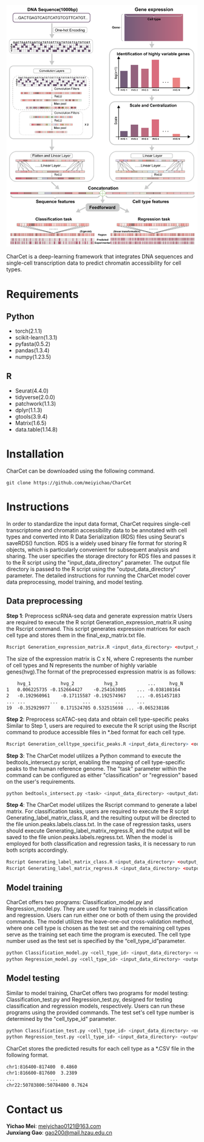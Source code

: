  
 ![model](https://github.com/meiyichao/CharCet/blob/main/model.png)
 
 CharCet is a deep-learning framework that integrates DNA sequences and single-cell transcription data to predict chromatin accessibility for cell types.
 
 # Requirements
 
 ## Python
- torch(2.1.1)
- scikit-learn(1.3.1)
- pyfasta(0.5.2)
- pandas(1.3.4)
- numpy(1.23.5)

 ## R
- Seurat(4.4.0)
- tidyverse(2.0.0)
- patchwork(1.1.3)
- dplyr(1.1.3)
- gtools(3.9.4)
- Matrix(1.6.5)
- data.table(1.14.8)

# Installation
CharCet can be downloaded using the following command.
```shell
git clone https://github.com/meiyichao/CharCet
```

# Instructions
In order to standardize the input data format, CharCet requires single-cell transcriptome and chromatin accessibility data to be annotated with cell types and converted into R Data Serialization (RDS) files using Seurat's saveRDS() function. RDS is a widely used binary file format for storing R objects, which is particularly convenient for subsequent analysis and sharing. The user specifies the storage directory for RDS files and passes it to the R script using the "input_data_directory" parameter. The output file directory is passed to the R script using the "output_data_directory" parameter. The detailed instructions for running the CharCet model cover data preprocessing, model training, and model testing.

## Data preprocessing
**Step 1**: Preprocess scRNA-seq data and generate expression matrix
Users are required to execute the R script Generation_expression_matrix.R using the Rscript command. This script generates expression matrices for each cell type and stores them in the final_exp_matrix.txt file.
```R
Rscript Generation_expression_matrix.R <input_data_directory> <output_data_directory>
```
The size of the expression matrix is C x N, where C represents the number of cell types and N represents the number of highly variable genes(hvg).The format of the preprocessed expression matrix is as follows:
```
	hvg_1	        hvg_2	        hvg_3	        ...     hvg_N
1	0.006225735	-0.152664427	-0.254163005	...	-0.038108164
2	-0.192960961	-0.17115587	-0.192574967	...	-0.051457183
...	...     	...     	...     	...  	...
19	-0.352929977	0.171524705	0.532515698	...	-0.065238186
```

**Step 2**: Preprocess scATAC-seq data and obtain cell type-specific peaks
Similar to Step 1, users are required to execute the R script using the Rscript command to produce accessible files in *.bed format for each cell type.
```R
Rscript Generation_celltype_specific_peaks.R <input_data_directory> <output_data_directory>
```

**Step 3**: The CharCet model utilizes a Python command to execute the bedtools_intersect.py script, enabling the mapping of cell type-specific peaks to the human reference genome. The "task" parameter within the command can be configured as either "classification" or "regression" based on the user's requirements.
```python
python bedtools_intersect.py <task> <input_data_directory> <output_data_directory>
```

**Step 4**: The CharCet model utilizes the Rscript command to generate a label matrix. For classification tasks, users are required to execute the R script Generating_label_matrix_class.R, and the resulting output will be directed to the file union.peaks.labels.class.txt. In the case of regression tasks, users should execute Generating_label_matrix_regress.R, and the output will be saved to the file union.peaks.labels.regress.txt. When the model is employed for both classification and regression tasks, it is necessary to run both scripts accordingly.
```R
Rscript Generating_label_matrix_class.R <input_data_directory> <output_data_directory>
Rscript Generating_label_matrix_regress.R <input_data_directory> <output_data_directory>
```

## Model training
CharCet offers two programs: Classification_model.py and Regression_model.py. They are used for training models in classification and regression. Users can run either one or both of them using the provided commands. The model utilizes the leave-one-out cross-validation method, where one cell type is chosen as the test set and the remaining cell types serve as the training set each time the program is executed. The cell type number used as the test set is specified by the “cell_type_id”parameter.
```python
python Classification_model.py <cell_type_id> <input_data_directory> <output_data_directory>
python Regression_model.py <cell_type_id> <input_data_directory> <output_data_directory>
```

## Model testing
Similar to model training, CharCet offers two programs for model testing: Classification_test.py and Regression_test.py, designed for testing classification and regression models, respectively. Users can run these programs using the provided commands. The test set's cell type number is determined by the "cell_type_id" parameter.
```python
python Classification_test.py <cell_type_id> <input_data_directory> <output_data_directory>
python Regression_test.py <cell_type_id> <input_data_directory> <output_data_directory>
```
CharCet stores the predicted results for each cell type as a *.CSV file in the following format.
```
chr1:816400-817400	0.4860
chr1:816600-817600	3.2389
...     		...
chr22:50783800:50784800	0.7624
```

# Contact us

**Yichao Mei**: meiyichao0121@163.com <br>
**Junxiang Gao**: gao200@mail.hzau.edu.cn <br>

























